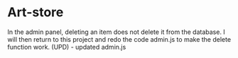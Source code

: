 # Art-store
In the admin panel, deleting an item does not delete it from the database. I will then return to this project and redo the code admin.js to make the delete function work. (UPD) - updated admin.js
